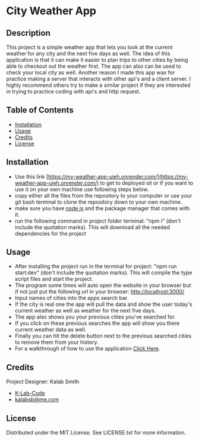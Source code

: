 # City Weather App

## Description

This project is a simple weather app that lets you look at the current weather for any city and the next five days as well. The idea of this application is that it can make it easier to plan trips to other cities by being able to checkout out the weather first. The app can also can be used to check your local city as well. Another reason I made this app was for practice making a server that interacts with other api's and a client server. I highly recommend others try to make a similar project if they are interested in trying to practice coding with api's and http request. 

## Table of Contents

- [Installation](#installation)
- [Usage](#usage)
- [Credits](#credits)
- [License](#license)

## Installation

- Use this link [https://my-weather-app-uieh.onrender.com/](https://my-weather-app-uieh.onrender.com/) to get to deployed sit or if you want to use it on your own machine use following steps below.
- copy either all the files from the repository to your computer or use your git bash terminal to clone the repository down to your own machine. 
- make sure you have [node js](https://nodejs.org/en) and the package manager that comes with it.
- run the following command in project folder terminal: "npm i" (don't include the quotation marks). This will download all the needed dependencies for the project

## Usage

- After installing the project run in the terminal for project: "npm run start:dev" (don't include the quotation marks). This will compile the type script files and start the project.
- The program some times will auto open the website in your browser but if not just put the following url in your browser: [http://localhost:3000/](http://localhost:3000/)
- Input names of cities into the apps search bar.
- If the city is real one the app will pull the data and show the user today's current weather as well as weather for the next five days.
- The app also shows you your previous cities you've searched for.
- If you click on these previous searches the app will show you there current weather data as well.
- Finally you can hit the delete button next to the previous searched cities to remove them from your history.
- For a walkthrough of how to use the application [Click Here](https://drive.google.com/file/d/1ZHoSkD0CW5YdDofwclK1MyJvoU3Pe7Bc/view).

## Credits

Project Designer: Kalab Smith
- [K-Lab-Code](https://github.com/K-Lab-Code)
- [kalabsb@me.com](mailto:kalabsb@me.com)

## License

Distributed under the MIT License. See LICENSE.txt for more information.
